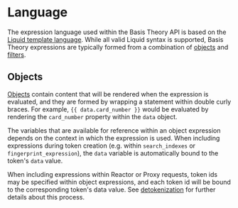 # Language

The expression language used within the Basis Theory API is based on the [Liquid template language](https://shopify.github.io/liquid).
While all valid Liquid syntax is supported, Basis Theory expressions are typically formed from a combination of 
[objects](#language-objects) and [filters](#filters).

## Objects

[Objects](https://shopify.github.io/liquid/basics/introduction/#objects) contain content that will be
rendered when the expression is evaluated, and they are formed by wrapping a statement within double curly braces. For example,
`{{ data.card_number }}` would be evaluated by rendering the `card_number` property within the `data` object.

The variables that are available for reference within an object expression depends on the context in which the expression is used.
When including expressions during token creation (e.g. within `search_indexes` or `fingerprint_expression`), 
the `data` variable is automatically bound to the token's `data` value.

When including expressions within Reactor or Proxy requests, token ids may be specified within object expressions, 
and each token id will be bound to the corresponding token's data value. 
See [detokenization](#detokenization) for further details about this process. 
